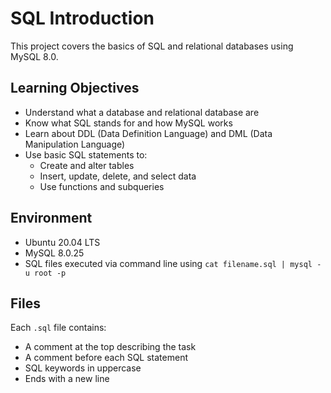 # SQL Introduction

This project covers the basics of SQL and relational databases using MySQL 8.0.

## Learning Objectives

- Understand what a database and relational database are
- Know what SQL stands for and how MySQL works
- Learn about DDL (Data Definition Language) and DML (Data Manipulation Language)
- Use basic SQL statements to:
  - Create and alter tables
  - Insert, update, delete, and select data
  - Use functions and subqueries

## Environment

- Ubuntu 20.04 LTS
- MySQL 8.0.25
- SQL files executed via command line using `cat filename.sql | mysql -u root -p`

## Files

Each `.sql` file contains:
- A comment at the top describing the task
- A comment before each SQL statement
- SQL keywords in uppercase
- Ends with a new line

